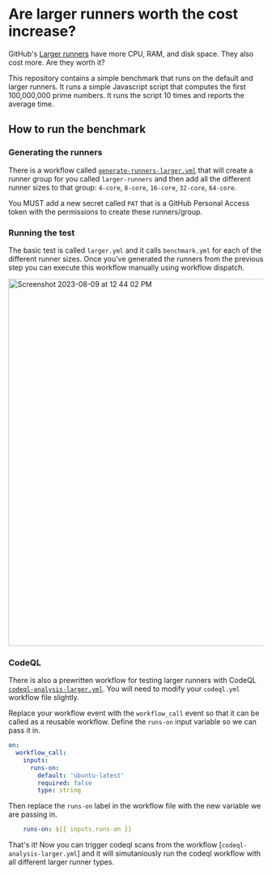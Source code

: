 # Are larger runners worth the cost increase?

GitHub's [Larger runners](https://docs.github.com/en/actions/using-github-hosted-runners/about-larger-runners) have more CPU, RAM, and disk space. They also cost more. Are they worth it?

This repository contains a simple benchmark that runs on the default and larger runners. It runs a simple Javascript script that computes the first 100,000,000 prime numbers. It runs the script 10 times and reports the average time.

## How to run the benchmark

### Generating the runners

There is a workflow called [`generate-runners-larger.yml`](https://github.com/octodemo/is-larger-worth/blob/main/.github/workflows/generate-runners-larger.yml) that will create a runner group for you called `larger-runners` and then add all the different runner sizes to that group: `4-core`, `8-core`, `16-core`, `32-core`, `64-core`.

You MUST add a new secret called `PAT` that is a GitHub Personal Access token with the permissions to create these runners/group.

### Running the test

The basic test is called `larger.yml` and it calls `benchmark.yml` for each of the different runner sizes. Once you've generated the runners from the previous step you can execute this workflow manually using workflow dispatch.

<img width="725" alt="Screenshot 2023-08-09 at 12 44 02 PM" src="https://github.com/octodemo/is-larger-worth/assets/22425467/9fdbbb16-081f-49ab-8a19-264c8c719d57">

### CodeQL

There is also a prewritten workflow for testing larger runners with CodeQL [`codeql-analysis-larger.yml`](https://github.com/octodemo/is-larger-worth/blob/main/.github/workflows/codeql-analysis-larger.yml). You will need to modify your `codeql.yml` workflow file slightly.

Replace your workflow event with the `workflow_call` event so that it can be called as a reusable workflow. Define the `runs-on` input variable so we can pass it in.
```yml
on:
  workflow_call:
    inputs:
      runs-on:
        default: 'ubuntu-latest'
        required: false
        type: string
```

Then replace the `runs-on` label in the workflow file with the new variable we are passing in.
```yml
    runs-on: ${{ inputs.runs-on }}
```

That's it! Now you can trigger codeql scans from the workflow [`codeql-analysis-larger.yml`] and it will simutaniously run the codeql workflow with all different larger runner types.

